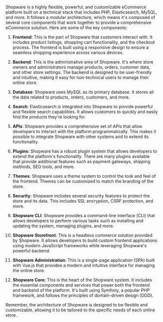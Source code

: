 Shopware is a highly flexible, powerful, and customizable eCommerce platform built on a technical stack that includes PHP, Elasticsearch, MySQL, and more. It follows a modular architecture, which means it's composed of several core components that work together to provide a comprehensive eCommerce solution. Here are some of the key components:

1. **Frontend**: This is the part of Shopware that customers interact with. It includes product listings, shopping cart functionality, and the checkout process. The frontend is built using a responsive design to ensure a seamless shopping experience across various devices.

2. **Backend**: This is the administrative area of Shopware. It's where store owners and administrators manage products, orders, customer data, and other store settings. The backend is designed to be user-friendly and intuitive, making it easy for non-technical users to manage their online store.

3. **Database**: Shopware uses MySQL as its primary database. It stores all the data related to products, orders, customers, and more.

4. **Search**: Elasticsearch is integrated into Shopware to provide powerful and flexible search capabilities. It allows customers to quickly and easily find the products they're looking for.

5. **APIs**: Shopware provides a comprehensive set of APIs that allow developers to interact with the platform programmatically. This makes it possible to integrate Shopware with other systems and to extend its functionality.

6. **Plugins**: Shopware has a robust plugin system that allows developers to extend the platform's functionality. There are many plugins available that provide additional features such as payment gateways, shipping methods, SEO tools, and more.

7. **Themes**: Shopware uses a theme system to control the look and feel of the frontend. Themes can be customized to match the branding of the store.

8. **Security**: Shopware includes several security features to protect the store and its data. This includes SSL encryption, CSRF protection, and more.

9. **Shopware CLI**: Shopware provides a command-line interface (CLI) that allows developers to perform various tasks such as installing and updating the system, managing plugins, and more.

10. **Shopware Storefront**: This is a headless commerce solution provided by Shopware. It allows developers to build custom frontend applications using modern JavaScript frameworks while leveraging Shopware's powerful backend.

11. **Shopware Administration**: This is a single-page application (SPA) built with Vue.js that provides a modern and intuitive interface for managing the online store.

12. **Shopware Core**: This is the heart of the Shopware system. It includes the essential components and services that power both the frontend and backend of the platform. It's built using Symfony, a popular PHP framework, and follows the principles of domain-driven design (DDD).

Remember, the architecture of Shopware is designed to be flexible and customizable, allowing it to be tailored to the specific needs of each online store.
